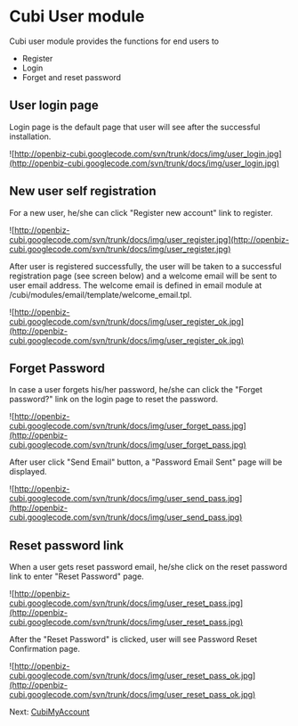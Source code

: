 # Cubi User module #

Cubi user module provides the functions for end users to
  * Register
  * Login
  * Forget and reset password

## User login page ##

Login page is the default page that user will see after the successful installation.

![http://openbiz-cubi.googlecode.com/svn/trunk/docs/img/user_login.jpg](http://openbiz-cubi.googlecode.com/svn/trunk/docs/img/user_login.jpg)

## New user self registration ##

For a new user, he/she can click "Register new account" link to register.

![http://openbiz-cubi.googlecode.com/svn/trunk/docs/img/user_register.jpg](http://openbiz-cubi.googlecode.com/svn/trunk/docs/img/user_register.jpg)

After user is registered successfully, the user will be taken to a successful registration page (see screen below) and a welcome email will be sent to user email address. The welcome email is defined in email module at /cubi/modules/email/template/welcome\_email.tpl.

![http://openbiz-cubi.googlecode.com/svn/trunk/docs/img/user_register_ok.jpg](http://openbiz-cubi.googlecode.com/svn/trunk/docs/img/user_register_ok.jpg)

## Forget Password ##

In case a user forgets his/her password, he/she can click the "Forget password?" link on the login page to reset the password.

![http://openbiz-cubi.googlecode.com/svn/trunk/docs/img/user_forget_pass.jpg](http://openbiz-cubi.googlecode.com/svn/trunk/docs/img/user_forget_pass.jpg)

After user click "Send Email" button, a "Password Email Sent" page will be displayed.

![http://openbiz-cubi.googlecode.com/svn/trunk/docs/img/user_send_pass.jpg](http://openbiz-cubi.googlecode.com/svn/trunk/docs/img/user_send_pass.jpg)

## Reset password link ##

When a user gets reset password email, he/she click on the reset password link to enter "Reset Password" page.

![http://openbiz-cubi.googlecode.com/svn/trunk/docs/img/user_reset_pass.jpg](http://openbiz-cubi.googlecode.com/svn/trunk/docs/img/user_reset_pass.jpg)

After the "Reset Password" is clicked, user will see Password Reset Confirmation page.

![http://openbiz-cubi.googlecode.com/svn/trunk/docs/img/user_reset_pass_ok.jpg](http://openbiz-cubi.googlecode.com/svn/trunk/docs/img/user_reset_pass_ok.jpg)

Next: [CubiMyAccount](CubiMyAccount.md)